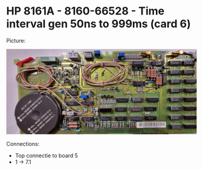 # HP 8161A - 8160-66528 - Time interval gen 50ns to 999ms (card 6)

Picture:

![](./attachments/6-66528.jpg)

Connections:

- Top connectie to board 5
- 1 → 7.1